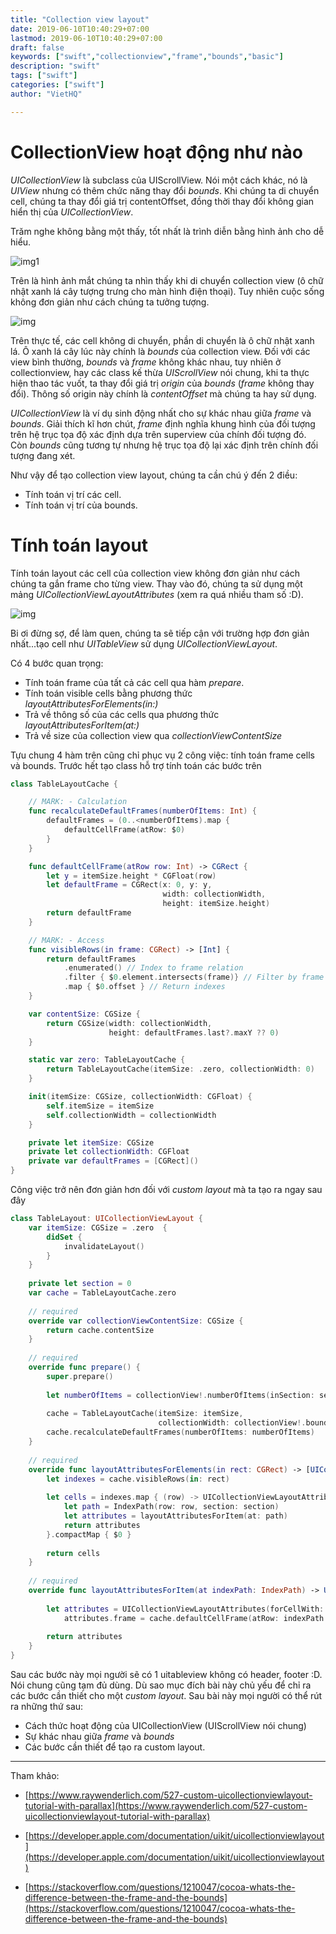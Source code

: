 ```yaml
---
title: "Collection view layout"
date: 2019-06-10T10:40:29+07:00
lastmod: 2019-06-10T10:40:29+07:00
draft: false
keywords: ["swift","collectionview","frame","bounds","basic"]
description: "swift"
tags: ["swift"]
categories: ["swift"]
author: "VietHQ"

---
```


# CollectionView hoạt động như nào

*UICollectionView* là subclass của UIScrollView. Nói một cách khác, nó là *UIView* nhưng có thêm chức năng thay đổi *bounds*. Khi chúng ta di chuyển cell, chúng ta thay đổi giá trị contentOffset, đồng thời thay đổi không gian hiển thị của *UICollectionView*.

Trăm nghe không bằng một thấy, tốt nhất là trình diễn bằng hình ảnh cho dễ hiểu.

![img1](/hugosite/images/note/collectionview/scroll_1.gif)

Trên là hình ảnh mắt chúng ta nhìn thấy khi di chuyển collection view (ô chữ nhật xanh lá cây tượng trưng cho màn hình điện thoại). Tuy nhiên cuộc sống không đơn giản như cách chúng ta tưởng tượng.

![img](/hugosite/images/note/collectionview/scroll2.gif)

Trên thực tế, các cell không di chuyển, phần di chuyển là ô chữ nhật xanh lá. Ô xanh lá cây lúc này chính là *bounds* của collection view. Đối với các view bình thường, *bounds* và *frame* không khác nhau, tuy nhiên ở collectionview, hay các class kế thừa *UIScrollView* nói chung, khi ta thực hiện thao tác vuốt, ta thay đổi giá trị *origin* của *bounds* (*frame* không thay đổi). Thông số origin này chính là *contentOffset* mà chúng ta hay sử dụng.

*UICollectionView* là ví dụ sinh động nhất cho sự khác nhau giữa *frame* và *bounds*. Giải thích kĩ hơn chút, *frame* định nghĩa khung hình của đối tượng trên hệ trục tọa độ xác định dựa trên superview của chính đối tượng đó. Còn *bounds* cũng tương tự nhưng hệ trục tọa độ lại xác định trên chính đối tượng đang xét.

Như vậy để tạo collection view layout, chúng ta cần chú ý đến 2 điều:

- Tính toán vị trí các cell.
- Tính toán vị trí của bounds.

# Tính toán layout

Tính toán layout các cell của collection view không đơn giản như cách chúng ta gắn frame cho từng view. Thay vào đó, chúng ta sử dụng một mảng *UICollectionViewLayoutAttributes* (xem ra quá nhiều tham số :D).

![img](/hugosite/images/note/collectionview/attributes.png)

Bi ơi đừng sợ, để làm quen, chúng ta sẽ tiếp cận với trường hợp đơn giản nhất...tạo cell như *UITableView* sử dụng *UICollectionViewLayout*. 

Có 4 bước quan trọng:

- Tính toán frame của tất cả các cell qua hàm *prepare*.
- Tính toán visible cells bằng phương thức *layoutAttributesForElements(in:)*
- Trả về thông số của các cells qua phương thức *layoutAttributesForItem(at:)*
- Trả về size của collection view qua *collectionViewContentSize*

Tựu chung 4 hàm trên cũng chỉ phục vụ 2 công việc: tính toán frame cells và bounds.
Trước hết tạo class hỗ trợ tính toán các bước trên

``` swift
class TableLayoutCache {

    // MARK: - Calculation
    func recalculateDefaultFrames(numberOfItems: Int) {
        defaultFrames = (0..<numberOfItems).map {
            defaultCellFrame(atRow: $0)
        }
    }

    func defaultCellFrame(atRow row: Int) -> CGRect {
        let y = itemSize.height * CGFloat(row)
        let defaultFrame = CGRect(x: 0, y: y,
                                  width: collectionWidth,
                                  height: itemSize.height)
        return defaultFrame
    }

    // MARK: - Access
    func visibleRows(in frame: CGRect) -> [Int] {
        return defaultFrames
            .enumerated() // Index to frame relation
            .filter { $0.element.intersects(frame)} // Filter by frame
            .map { $0.offset } // Return indexes
    }

    var contentSize: CGSize {
        return CGSize(width: collectionWidth,
                      height: defaultFrames.last?.maxY ?? 0)
    }

    static var zero: TableLayoutCache {
        return TableLayoutCache(itemSize: .zero, collectionWidth: 0)
    }

    init(itemSize: CGSize, collectionWidth: CGFloat) {
        self.itemSize = itemSize
        self.collectionWidth = collectionWidth
    }

    private let itemSize: CGSize
    private let collectionWidth: CGFloat
    private var defaultFrames = [CGRect]()
}
```

Công việc trở nên đơn giản hơn đối với *custom layout* mà ta tạo ra ngay sau đây

``` swift
class TableLayout: UICollectionViewLayout {
    var itemSize: CGSize = .zero  {
        didSet {
            invalidateLayout()
        }
    }
    
    private let section = 0
    var cache = TableLayoutCache.zero
    
    // required
    override var collectionViewContentSize: CGSize {
        return cache.contentSize
    }
    
    // required
    override func prepare() {
        super.prepare()
        
        let numberOfItems = collectionView!.numberOfItems(inSection: section)
            
        cache = TableLayoutCache(itemSize: itemSize,
                                 collectionWidth: collectionView!.bounds.width)
        cache.recalculateDefaultFrames(numberOfItems: numberOfItems)
    }
    
    // required
    override func layoutAttributesForElements(in rect: CGRect) -> [UICollectionViewLayoutAttributes]? {
        let indexes = cache.visibleRows(in: rect)
        
        let cells = indexes.map { (row) -> UICollectionViewLayoutAttributes? in
            let path = IndexPath(row: row, section: section)
            let attributes = layoutAttributesForItem(at: path)
            return attributes
        }.compactMap { $0 }
        
        return cells
    }
    
    // required
    override func layoutAttributesForItem(at indexPath: IndexPath) -> UICollectionViewLayoutAttributes? {
        
        let attributes = UICollectionViewLayoutAttributes(forCellWith: indexPath)
            attributes.frame = cache.defaultCellFrame(atRow: indexPath.row)
        
        return attributes
    }
}
```

Sau các bước này mọi người sẽ có 1 uitableview không có header, footer :D. Nói chung cũng tạm đủ dùng. Dù sao mục đích bài này chủ yếu để chỉ ra các bước cần thiết cho một *custom layout*. Sau bài này mọi người có thể rút ra những thứ sau:

- Cách thức hoạt động của UICollectionView (UIScrollView nói chung)
- Sự khác nhau giữa *frame* và *bounds*
- Các bước cần thiết để tạo ra custom layout.

---

Tham khảo:

- [https://www.raywenderlich.com/527-custom-uicollectionviewlayout-tutorial-with-parallax](https://www.raywenderlich.com/527-custom-uicollectionviewlayout-tutorial-with-parallax)

- [https://developer.apple.com/documentation/uikit/uicollectionviewlayout](https://developer.apple.com/documentation/uikit/uicollectionviewlayout)

- [https://stackoverflow.com/questions/1210047/cocoa-whats-the-difference-between-the-frame-and-the-bounds](https://stackoverflow.com/questions/1210047/cocoa-whats-the-difference-between-the-frame-and-the-bounds)
